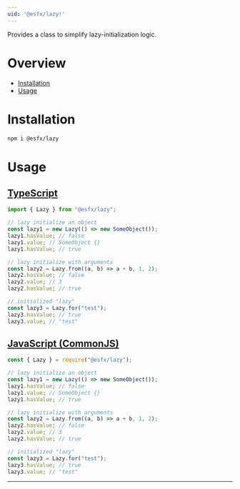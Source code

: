 ```yaml
---
uid: '@esfx/lazy!'
---
```


Provides a class to simplify lazy-initialization logic.

# Overview

* [Installation](#installation)
* [Usage](#usage)

# Installation

```sh
npm i @esfx/lazy
```

# Usage

## [TypeScript](#tab/ts)
```ts
import { Lazy } from "@esfx/lazy";

// lazy initialize an object
const lazy1 = new Lazy(() => new SomeObject());
lazy1.hasValue; // false
lazy1.value; // SomeObject {}
lazy1.hasValue; // true

// lazy initialize with arguments
const lazy2 = Lazy.from((a, b) => a + b, 1, 2);
lazy2.hasValue; // false
lazy2.value; // 3
lazy2.hasValue; // true

// initialized "lazy"
const lazy3 = Lazy.for("test");
lazy3.hasValue; // true
lazy3.value; // "test"
```

## [JavaScript (CommonJS)](#tab/js)
```js
const { Lazy } = require("@esfx/lazy");

// lazy initialize an object
const lazy1 = new Lazy(() => new SomeObject());
lazy1.hasValue; // false
lazy1.value; // SomeObject {}
lazy1.hasValue; // true

// lazy initialize with arguments
const lazy2 = Lazy.from((a, b) => a + b, 1, 2);
lazy2.hasValue; // false
lazy2.value; // 3
lazy2.hasValue; // true

// initialized "lazy"
const lazy3 = Lazy.for("test");
lazy3.hasValue; // true
lazy3.value; // "test"
```

***